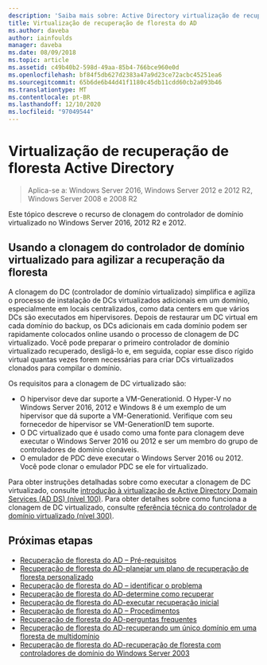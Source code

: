```yaml
---
description: 'Saiba mais sobre: Active Directory virtualização de recuperação de floresta'
title: Virtualização de recuperação de floresta do AD
ms.author: daveba
author: iainfoulds
manager: daveba
ms.date: 08/09/2018
ms.topic: article
ms.assetid: c49b40b2-598d-49aa-85b4-766bce960e0d
ms.openlocfilehash: bf84f5db627d2383a47a9d23ce72acbc45251ea6
ms.sourcegitcommit: 65b6de6b44d41f1180c45db11cdd60cb2a093b46
ms.translationtype: MT
ms.contentlocale: pt-BR
ms.lasthandoff: 12/10/2020
ms.locfileid: "97049544"
---
```

# <a name="active-directory-forest-recovery-virtualization"></a>Virtualização de recuperação de floresta Active Directory

>Aplica-se a: Windows Server 2016, Windows Server 2012 e 2012 R2, Windows Server 2008 e 2008 R2

Este tópico descreve o recurso de clonagem do controlador de domínio virtualizado no Windows Server 2016, 2012 R2 e 2012.

## <a name="using-virtualized-domain-controller-cloning-to-expedite-forest-recovery"></a>Usando a clonagem do controlador de domínio virtualizado para agilizar a recuperação da floresta

A clonagem do DC (controlador de domínio virtualizado) simplifica e agiliza o processo de instalação de DCs virtualizados adicionais em um domínio, especialmente em locais centralizados, como data centers em que vários DCs são executados em hipervisores. Depois de restaurar um DC virtual em cada domínio do backup, os DCs adicionais em cada domínio podem ser rapidamente colocados online usando o processo de clonagem de DC virtualizado. Você pode preparar o primeiro controlador de domínio virtualizado recuperado, desligá-lo e, em seguida, copiar esse disco rígido virtual quantas vezes forem necessárias para criar DCs virtualizados clonados para compilar o domínio.

Os requisitos para a clonagem de DC virtualizado são:

- O hipervisor deve dar suporte a VM-Generationid. O Hyper-V no Windows Server 2016, 2012 e Windows 8 é um exemplo de um hipervisor que dá suporte a VM-Generationid. Verifique com seu fornecedor de hipervisor se VM-GenerationID tem suporte.
- O DC virtualizado que é usado como uma fonte para clonagem deve executar o Windows Server 2016 ou 2012 e ser um membro do grupo de controladores de domínio clonáveis.
- O emulador de PDC deve executar o Windows Server 2016 ou 2012. Você pode clonar o emulador PDC se ele for virtualizado.

Para obter instruções detalhadas sobre como executar a clonagem de DC virtualizado, consulte [introdução à virtualização de Active Directory Domain Services (AD DS) (nível 100)](../Introduction-to-Active-Directory-Domain-Services-AD-DS-Virtualization-Level-100.md). Para obter detalhes sobre como funciona a clonagem de DC virtualizado, consulte [referência técnica do controlador de domínio virtualizado (nível 300)](../deploy/virtual-dc/virtualized-domain-controller-technical-reference--level-300-.md).

## <a name="next-steps"></a>Próximas etapas

- [Recuperação de floresta do AD – Pré-requisitos](AD-Forest-Recovery-Prerequisties.md)
- [Recuperação de floresta do AD-planejar um plano de recuperação de floresta personalizado](AD-Forest-Recovery-Devising-a-Plan.md)
- [Recuperação de floresta do AD – identificar o problema](AD-Forest-Recovery-Identify-the-Problem.md)
- [Recuperação de floresta do AD-determine como recuperar](AD-Forest-Recovery-Determine-how-to-Recover.md)
- [Recuperação de floresta do AD-executar recuperação inicial](AD-Forest-Recovery-Perform-initial-recovery.md)
- [Recuperação de floresta do AD – Procedimentos](AD-Forest-Recovery-Procedures.md)
- [Recuperação de floresta do AD-perguntas frequentes](AD-Forest-Recovery-FAQ.md)
- [Recuperação de floresta do AD-recuperando um único domínio em uma floresta de multidomínio](AD-Forest-Recovery-Single-Domain-in-Multidomain-Recovery.md)
- [Recuperação de floresta do AD-recuperação de floresta com controladores de domínio do Windows Server 2003](AD-Forest-Recovery-Windows-Server-2003.md)

